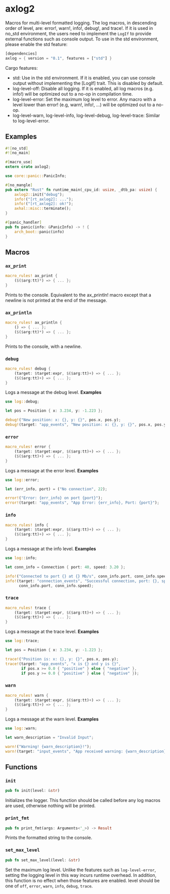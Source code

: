 # axlog2

Macros for multi-level formatted logging.
The log macros, in descending order of level, are: error!, warn!, info!, debug!, and trace!.
If it is used in no_std environment, the users need to implement the `LogIf` to provide external functions such as console output.
To use in the std environment, please enable the std feature:

```rust
[dependencies]
axlog = { version = "0.1", features = ["std"] }
```

Cargo features:

+ std: Use in the std environment. If it is enabled, you can use console output without implementing the [LogIf] trait. This is disabled by default.
+ log-level-off: Disable all logging. If it is enabled, all log macros (e.g. info!) will be optimized out to a no-op in compilation time.
+ log-level-error: Set the maximum log level to error. Any macro with a level lower than error! (e.g, warn!, info!, …) will be optimized out to a no-op.
+ log-level-warn, log-level-info, log-level-debug, log-level-trace: Similar to log-level-error.

## Examples

```rust
#![no_std]
#![no_main]

#[macro_use]
extern crate axlog2;

use core::panic::PanicInfo;

#[no_mangle]
pub extern "Rust" fn runtime_main(_cpu_id: usize, _dtb_pa: usize) {
    axlog2::init("debug");
    info!("[rt_axlog2]: ...");
    info!("[rt_axlog2]: ok!");
    axhal::misc::terminate();
}

#[panic_handler]
pub fn panic(info: &PanicInfo) -> ! {
    arch_boot::panic(info)
}

```

## Macros

### `ax_print`

```rust
macro_rules! ax_print {
    ($($arg:tt)*) => { ... };
}
```

Prints to the console.
Equivalent to the ax_println! macro except that a newline is not printed at the end of the message.

### `ax_println`

```rust
macro_rules! ax_println {
    () => { ... };
    ($($arg:tt)*) => { ... };
}
```

Prints to the console, with a newline.

### `debug`

```rust
macro_rules! debug {
    (target: $target:expr, $($arg:tt)+) => { ... };
    ($($arg:tt)+) => { ... };
}
```

Logs a message at the debug level.
**Examples**

```rust
use log::debug;

let pos = Position { x: 3.234, y: -1.223 };

debug!("New position: x: {}, y: {}", pos.x, pos.y);
debug!(target: "app_events", "New position: x: {}, y: {}", pos.x, pos.y);
```

### `error`

```rust
macro_rules! error {
    (target: $target:expr, $($arg:tt)+) => { ... };
    ($($arg:tt)+) => { ... };
}
```

Logs a message at the error level.
**Examples**

```rust
use log::error;

let (err_info, port) = ("No connection", 22);

error!("Error: {err_info} on port {port}");
error!(target: "app_events", "App Error: {err_info}, Port: {port}");
```

### `info`

```rust
macro_rules! info {
    (target: $target:expr, $($arg:tt)+) => { ... };
    ($($arg:tt)+) => { ... };
}
```

Logs a message at the info level.
**Examples**

```rust
use log::info;

let conn_info = Connection { port: 40, speed: 3.20 };

info!("Connected to port {} at {} Mb/s", conn_info.port, conn_info.speed);
info!(target: "connection_events", "Successful connection, port: {}, speed: {}",
      conn_info.port, conn_info.speed);
```

### `trace`

```rust
macro_rules! trace {
    (target: $target:expr, $($arg:tt)+) => { ... };
    ($($arg:tt)+) => { ... };
}
```

Logs a message at the trace level.
**Examples**

```rust
use log::trace;

let pos = Position { x: 3.234, y: -1.223 };

trace!("Position is: x: {}, y: {}", pos.x, pos.y);
trace!(target: "app_events", "x is {} and y is {}",
       if pos.x >= 0.0 { "positive" } else { "negative" },
       if pos.y >= 0.0 { "positive" } else { "negative" });
```

### `warn`

```rust
macro_rules! warn {
    (target: $target:expr, $($arg:tt)+) => { ... };
    ($($arg:tt)+) => { ... };
}
```

Logs a message at the warn level.
**Examples**

```rust
use log::warn;

let warn_description = "Invalid Input";

warn!("Warning! {warn_description}!");
warn!(target: "input_events", "App received warning: {warn_description}");
```

## Functions

### `init`

```rust
pub fn init(level: &str)
```

Initializes the logger.
This function should be called before any log macros are used, otherwise nothing will be printed.

### `print_fmt`

```rust
pub fn print_fmt(args: Arguments<'_>) -> Result
```

Prints the formatted string to the console.

### `set_max_level`

```rust
pub fn set_max_level(level: &str)
```

Set the maximum log level.
Unlike the features such as `log-level-error`, setting the logging level in this way incurs runtime overhead. In addition, this function is no effect when those features are enabled.
level should be one of `off`, `error`, `warn`, `info`, `debug`, `trace`.
